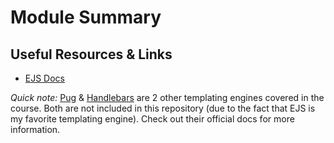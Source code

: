 # Module Summary

## Useful Resources & Links

- [EJS Docs](http://ejs.co/#docs)

_Quick note:_ [Pug](https://pugjs.org/api/getting-started.html) & [Handlebars](https://handlebarsjs.com/) are 2 other templating engines covered in the course. Both are not included in this repository (due to the fact that EJS is my favorite templating engine). Check out their official docs for more information.
